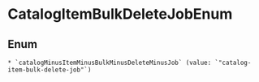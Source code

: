 
# CatalogItemBulkDeleteJobEnum

## Enum


    * `catalogMinusItemMinusBulkMinusDeleteMinusJob` (value: `"catalog-item-bulk-delete-job"`)



